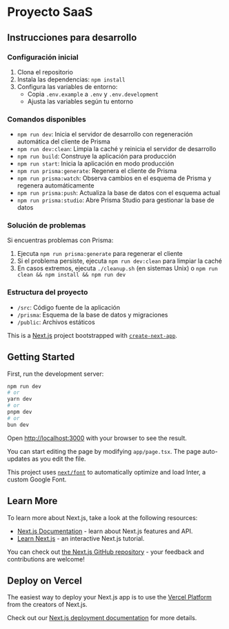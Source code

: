 # Proyecto SaaS

## Instrucciones para desarrollo

### Configuración inicial

1. Clona el repositorio
2. Instala las dependencias: `npm install`
3. Configura las variables de entorno:
   - Copia `.env.example` a `.env` y `.env.development`
   - Ajusta las variables según tu entorno

### Comandos disponibles

- `npm run dev`: Inicia el servidor de desarrollo con regeneración automática del cliente de Prisma
- `npm run dev:clean`: Limpia la caché y reinicia el servidor de desarrollo
- `npm run build`: Construye la aplicación para producción
- `npm run start`: Inicia la aplicación en modo producción
- `npm run prisma:generate`: Regenera el cliente de Prisma
- `npm run prisma:watch`: Observa cambios en el esquema de Prisma y regenera automáticamente
- `npm run prisma:push`: Actualiza la base de datos con el esquema actual
- `npm run prisma:studio`: Abre Prisma Studio para gestionar la base de datos

### Solución de problemas

Si encuentras problemas con Prisma:

1. Ejecuta `npm run prisma:generate` para regenerar el cliente
2. Si el problema persiste, ejecuta `npm run dev:clean` para limpiar la caché
3. En casos extremos, ejecuta `./cleanup.sh` (en sistemas Unix) o `npm run clean && npm install && npm run dev`

### Estructura del proyecto

- `/src`: Código fuente de la aplicación
- `/prisma`: Esquema de la base de datos y migraciones
- `/public`: Archivos estáticos

This is a [Next.js](https://nextjs.org/) project bootstrapped with [`create-next-app`](https://github.com/vercel/next.js/tree/canary/packages/create-next-app).

## Getting Started

First, run the development server:

```bash
npm run dev
# or
yarn dev
# or
pnpm dev
# or
bun dev
```

Open [http://localhost:3000](http://localhost:3000) with your browser to see the result.

You can start editing the page by modifying `app/page.tsx`. The page auto-updates as you edit the file.

This project uses [`next/font`](https://nextjs.org/docs/basic-features/font-optimization) to automatically optimize and load Inter, a custom Google Font.

## Learn More

To learn more about Next.js, take a look at the following resources:

- [Next.js Documentation](https://nextjs.org/docs) - learn about Next.js features and API.
- [Learn Next.js](https://nextjs.org/learn) - an interactive Next.js tutorial.

You can check out [the Next.js GitHub repository](https://github.com/vercel/next.js/) - your feedback and contributions are welcome!

## Deploy on Vercel

The easiest way to deploy your Next.js app is to use the [Vercel Platform](https://vercel.com/new?utm_medium=default-template&filter=next.js&utm_source=create-next-app&utm_campaign=create-next-app-readme) from the creators of Next.js.

Check out our [Next.js deployment documentation](https://nextjs.org/docs/deployment) for more details.
